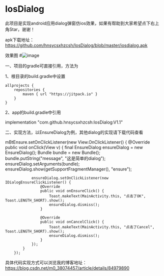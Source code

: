 # IosDialog
此项目是实现android应用dialog弹窗仿ios效果，如果有帮助到大家希望点下右上角Star，谢谢！

apk下载地址：https://github.com/hnsycsxhzcsh/IosDialog/blob/master/iosdialog.apk

效果图
#![image](https://github.com/hnsycsxhzcsh/IosDialog/blob/master/img/18tkr-gc4gb.gif)


一、项目的gradle可直接引用，方法为

1、根目录的build.gradle中设置

    allprojects {
        repositories {
            maven { url "https://jitpack.io" }
        }
    }

2、app的build.gradle中引用

implementation "com.github.hnsycsxhzcsh:IosDialog:V1.1"

二、实现方法，以EnsureDialog为例，其他dialog的实现请下载代码查看

mBtEnsure.setOnClickListener(new View.OnClickListener() {
            @Override
            public void onClick(View v) {
                final EnsureDialog ensureDialog = new EnsureDialog();
                Bundle bundle = new Bundle();
                bundle.putString("message", "这是简单的dialog");
                ensureDialog.setArguments(bundle);
                ensureDialog.show(getSupportFragmentManager(), "ensure");
 
                ensureDialog.setOnClickListener(new IDialogEnsureClickListener() {
                    @Override
                    public void onEnsureClick() {
                        Toast.makeText(MainActivity.this, "点击了OK", Toast.LENGTH_SHORT).show();
                        ensureDialog.dismiss();
                    }
 
                    @Override
                    public void onCancelClick() {
                        Toast.makeText(MainActivity.this, "点击了Cancel", Toast.LENGTH_SHORT).show();
                        ensureDialog.dismiss();
                    }
                });
            }
        });


具体代码实现方式可以浏览我的博客地址：
https://blog.csdn.net/m0_38074457/article/details/84979890
